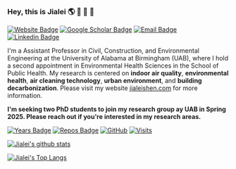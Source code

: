 ### Hey, this is Jialei :earth_americas: :orange: :ant: :dragon_face:

[![Website Badge](https://img.shields.io/badge/-jialeishen.com-de5246?style=flat&logo=Google-Chrome&logoColor=white&link=http://jialeishen.com)](http://jialeishen.com)
[![Google Scholar Badge](https://img.shields.io/badge/-Google%20Scholar-f4c20d?style=flat&logo=googlescholar&logoColor=white&link=https://scholar.google.com/citations?user=QhhRMTUAAAAJ&hl=en)](https://scholar.google.com/citations?user=QhhRMTUAAAAJ&hl=en)
[![Email Badge](https://img.shields.io/badge/shenj@uab.edu-0078D4?style=flat&logo=microsoftoutlook&logoColor=white&link=mailto:shenj@uab.edu)](mailto:shenj@uab.edu)
[![Linkedin Badge](https://img.shields.io/badge/Linkedin-0A66C2?style=flat&logo=linkedin&logoColor=white)](https://www.linkedin.com/in/jialei-shen/)

I'm a Assistant Professor in Civil, Construction, and Environmental Engineering at the University of Alabama at Birmingham (UAB), where I hold a second appointment in Environmental Health Sciences in the School of Public Health. My research is centered on **indoor air quality**, **environmental health**, **air cleaning technology**, **urban environment**, and **building decarbonization**. Please visit my website [jialeishen.com](https://jialeishen.com) for more information.

**I'm seeking two PhD students to join my research group ay UAB in Spring 2025. Please reach out if you're interested in my research areas.**

[![Years Badge](https://badges.strrl.dev/years/jialeishen?style=flat&logo=github&color=brightgreen)](https://github.com/jialeishen) 
[![Repos Badge](https://badges.strrl.dev/repos/jialeishen?style=flat&logo=github&color=brightgreen)](https://github.com/jialeishen?tab=repositories) 
[![GitHub](https://img.shields.io/github/followers/jialeishen?style=flat&logo=github&color=brightgreen)](https://github.com/jialeishen)
[![Visits](https://visitor-badge.laobi.icu/badge?page_id=jialeishen.visitor-badge&right_color=brightgreen)](https://github.com/jialeishen)

[![Jialei's github stats](https://github-readme-stats.vercel.app/api?username=jialeishen&theme=merko)](https://github.com/jialeishen/github-readme-stats)

[![Jialei's Top Langs](https://github-readme-stats.vercel.app/api/top-langs/?username=jialeishen&layout=compact&theme=merko)](https://github.com/jialeishen/github-readme-stats)
